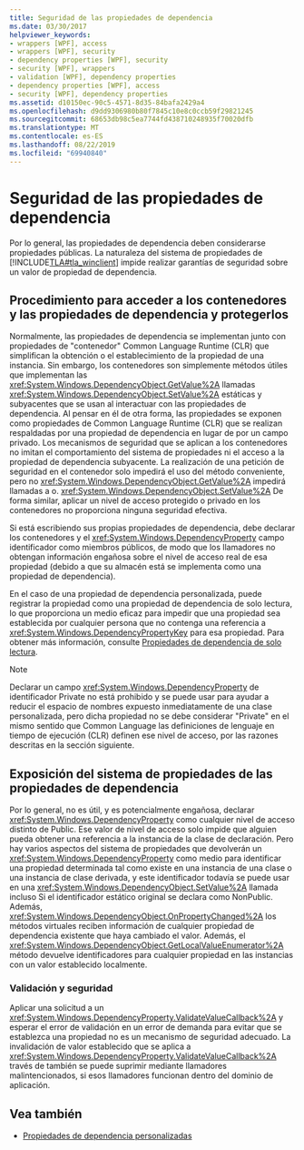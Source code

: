 ```yaml
---
title: Seguridad de las propiedades de dependencia
ms.date: 03/30/2017
helpviewer_keywords:
- wrappers [WPF], access
- wrappers [WPF], security
- dependency properties [WPF], security
- security [WPF], wrappers
- validation [WPF], dependency properties
- dependency properties [WPF], access
- security [WPF], dependency properties
ms.assetid: d10150ec-90c5-4571-8d35-84bafa2429a4
ms.openlocfilehash: d9dd9306980b80f7845c10e8c0ccb59f29821245
ms.sourcegitcommit: 68653db98c5ea7744fd438710248935f70020dfb
ms.translationtype: MT
ms.contentlocale: es-ES
ms.lasthandoff: 08/22/2019
ms.locfileid: "69940840"
---
```

# <a name="dependency-property-security"></a>Seguridad de las propiedades de dependencia
Por lo general, las propiedades de dependencia deben considerarse propiedades públicas. La naturaleza del sistema de propiedades de [!INCLUDE[TLA#tla_winclient](../../../../includes/tlasharptla-winclient-md.md)] impide realizar garantías de seguridad sobre un valor de propiedad de dependencia.  

<a name="AccessSecurity"></a>   
## <a name="access-and-security-of-wrappers-and-dependency-properties"></a>Procedimiento para acceder a los contenedores y las propiedades de dependencia y protegerlos  
 Normalmente, las propiedades de dependencia se implementan junto con propiedades de "contenedor" Common Language Runtime (CLR) que simplifican la obtención o el establecimiento de la propiedad de una instancia. Sin embargo, los contenedores son simplemente métodos útiles que implementan las <xref:System.Windows.DependencyObject.GetValue%2A> llamadas <xref:System.Windows.DependencyObject.SetValue%2A> estáticas y subyacentes que se usan al interactuar con las propiedades de dependencia. Al pensar en él de otra forma, las propiedades se exponen como propiedades de Common Language Runtime (CLR) que se realizan respaldadas por una propiedad de dependencia en lugar de por un campo privado. Los mecanismos de seguridad que se aplican a los contenedores no imitan el comportamiento del sistema de propiedades ni el acceso a la propiedad de dependencia subyacente. La realización de una petición de seguridad en el contenedor solo impedirá el uso del método conveniente, pero no <xref:System.Windows.DependencyObject.GetValue%2A> impedirá llamadas a o. <xref:System.Windows.DependencyObject.SetValue%2A> De forma similar, aplicar un nivel de acceso protegido o privado en los contenedores no proporciona ninguna seguridad efectiva.  
  
 Si está escribiendo sus propias propiedades de dependencia, debe declarar los contenedores y el <xref:System.Windows.DependencyProperty> campo identificador como miembros públicos, de modo que los llamadores no obtengan información engañosa sobre el nivel de acceso real de esa propiedad (debido a que su almacén está se implementa como una propiedad de dependencia).  
  
 En el caso de una propiedad de dependencia personalizada, puede registrar la propiedad como una propiedad de dependencia de solo lectura, lo que proporciona un medio eficaz para impedir que una propiedad sea establecida por cualquier persona que no contenga una referencia a <xref:System.Windows.DependencyPropertyKey> para esa propiedad. Para obtener más información, consulte [Propiedades de dependencia de solo lectura](read-only-dependency-properties.md).  
  
> [!NOTE]
> Declarar un campo <xref:System.Windows.DependencyProperty> de identificador Private no está prohibido y se puede usar para ayudar a reducir el espacio de nombres expuesto inmediatamente de una clase personalizada, pero dicha propiedad no se debe considerar "Private" en el mismo sentido que Common Language las definiciones de lenguaje en tiempo de ejecución (CLR) definen ese nivel de acceso, por las razones descritas en la sección siguiente.  
  
<a name="PropertySystemExposure"></a>   
## <a name="property-system-exposure-of-dependency-properties"></a>Exposición del sistema de propiedades de las propiedades de dependencia  
 Por lo general, no es útil, y es potencialmente engañosa, declarar <xref:System.Windows.DependencyProperty> como cualquier nivel de acceso distinto de Public. Ese valor de nivel de acceso solo impide que alguien pueda obtener una referencia a la instancia de la clase de declaración. Pero hay varios aspectos del sistema de propiedades que devolverán un <xref:System.Windows.DependencyProperty> como medio para identificar una propiedad determinada tal como existe en una instancia de una clase o una instancia de clase derivada, y este identificador todavía se puede usar en una <xref:System.Windows.DependencyObject.SetValue%2A> llamada incluso Si el identificador estático original se declara como NonPublic. Además, <xref:System.Windows.DependencyObject.OnPropertyChanged%2A> los métodos virtuales reciben información de cualquier propiedad de dependencia existente que haya cambiado el valor. Además, el <xref:System.Windows.DependencyObject.GetLocalValueEnumerator%2A> método devuelve identificadores para cualquier propiedad en las instancias con un valor establecido localmente.  
  
### <a name="validation-and-security"></a>Validación y seguridad  
 Aplicar una solicitud a un <xref:System.Windows.DependencyProperty.ValidateValueCallback%2A> y esperar el error de validación en un error de demanda para evitar que se establezca una propiedad no es un mecanismo de seguridad adecuado. La invalidación de valor establecido que se aplica a <xref:System.Windows.DependencyProperty.ValidateValueCallback%2A> través de también se puede suprimir mediante llamadores malintencionados, si esos llamadores funcionan dentro del dominio de aplicación.  
  
## <a name="see-also"></a>Vea también

- [Propiedades de dependencia personalizadas](custom-dependency-properties.md)
